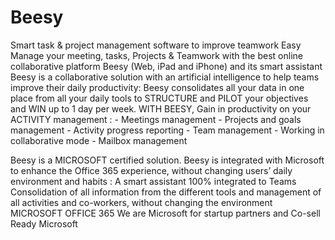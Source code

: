 # Beesy
Smart task &amp; project management software to improve teamwork Easy Manage your meeting, tasks, Projects &amp; Teamwork with the best online collaborative platform Beesy (Web, iPad and iPhone) and its smart assistant
Beesy is a collaborative solution with an artificial intelligence to help teams improve their daily productivity: Beesy consolidates all your data in one place from all your daily tools to STRUCTURE and PILOT your objectives and WIN up to 1 day per week. WITH BEESY, Gain in productivity on your ACTIVITY management : - Meetings management - Projects and goals management - Activity progress reporting - Team management - Working in collaborative mode - Mailbox management

Beesy is a MICROSOFT certified solution. Beesy is integrated with Microsoft to enhance the Office 365 experience, without changing users’ daily environment and habits : A smart assistant 100% integrated to Teams Consolidation of all information from the different tools and management of all activities and co-workers, without changing the environment MICROSOFT OFFICE 365 We are Microsoft for startup partners and Co-sell Ready Microsoft
